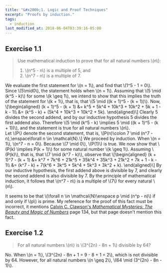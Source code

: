 ```yaml
---
title: "&#x200b;1. Logic and Proof Techniques"
excerpt: "Proofs by induction."
tags:
  - induction
last_modified_at: 2018-06-04T03:39:16-05:00
---
```

## Exercise 1.1
> Use mathematical induction to prove that for all natural numbers \\(n\\):
> 1. \\(n^5 - n\\) is a multiple of 5, and
> 2. \\(n^7 - n\\) is a multiple of 7.

<div class="proof">
  We evaluate the first statement for \(n = 1\), and find that \(1^5 - 1 = 0\). Since \(5\mid0\), the statement holds when \(n = 1\). Assuming that \(5 \mid (k^5 - k)\) for some \(k \geq 1\), we intend to show that this implies the truth of the statement for \(k + 1\), that is, that \(5 \mid ((k + 1)^5 - (k + 1))\). Now,
  \[\begin{aligned}
    (k + 1)^5 - (k + 1) &= k^5 + 5k^4 + 10k^3 + 10k^2 + 5k + 1 - k - 1\\
    &= (k^5 - k) + (5k^4 + 10k^3 + 10k^2 + 5k).
  \end{aligned}\]
  Clearly 5 divides the second addend, and by our inductive hypothesis 5 divides the first addend also. Therefore \(5 \mid (k^5 - k) \implies 5 \mid ((k + 1)^5 - (k + 1))\), and the statement is true for all natural numbers \(n\).
</div>

<div class="proof">
Let \(P\) denote the second statement, that is,
\[P(n)\colon 7 \mid (n^7 - n),\enspace\forall n \in \mathcal{N}.\]
We proceed by induction. When \(n = 1\), \(n^7 - n = 0\). Because \(7 \mid 0\), \(P(1)\) is true. We now show that \(P(k) \implies P(k + 1)\) for some natural number \(k \geq 1\). Assuming \(P(k)\), that is, that \(7 \mid (k^7 - k)\), observe that
\[\begin{aligned}
  (k + 1)^7 - (k + 1) &= k^7 + 7k^6 + 21k^5 + 35k^4 + 35k^3 + 21k^2 + 7k
  + 1 - k - 1\\
  &= (k^7 - k) + 7(k^6 + 3k^5 + 5k^4 + 5k^3 + 3k^2 + k).
\end{aligned}\]
By our inductive hypothesis, the first addend above is divisible by 7, and clearly the second addend is also divisible by 7. By the principle of mathematical induction, it follows that \(n^7 - n\) is a multiple of \(7\) for every natural \(n\).
</div>

It seems to be that \\(\\forall n \\in \\mathcal{N}\\enspace p \\mid (n^p - n)\\) if and only if \\(p\\) is prime. My reference for the proof of this fact must be incorrect, it mentions <a href="http://libgen.io/book/index.php?md5=8C1DD1ADA94B485EB54B38C5E313C8D6">Calvin C. Clawson's *Mathematical Mysteries: The Beauty and Magic of Numbers*</a> page 134, but that page doesn't mention this fact.

## Exercise 1.2
> For all natural numbers \\(n\\) is \\(3^{2n} - 8n + 1\\) divisible by 64?

No. When \\(n = 1\\), \\(3^{2n} - 8n + 1 = 9 - 8 + 1 = 2\\), which is not divisible by 64. However, for all natural numbers \\(n \\geq 2\\), \\(64 \\mid (3^{2n} - 8n - 1)\\).
